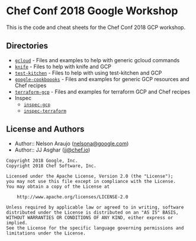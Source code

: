 # Chef Conf 2018 Google Workshop

This is the code and cheat sheets for the Chef Conf 2018 GCP workshop.

## Directories

- [`gcloud`](gcloud/) - Files and examples to help with generic gcloud commands
- [`knife`](knife/) - Files to help with knife and GCP
- [`test-kitchen`](test-kitchen/) - Files to help with using test-kitchen and GCP
- [`google-cookboooks`](google-cookbooks/) - Files and examples for generic GCP resources and Chef recipes
- [`terraform-gcp`](terraform-gcp/) - Files and examples for terraform GCP and Chef recipes
- Inspec
  * [`inspec-gcp`](inspec-gcp/)
  * [`inspec-terraform`](inspec-terraform/)

## License and Authors
- Author:: Nelson Araujo (nelsona@google.com)
- Author:: JJ Asghar (jj@chef.io)

```text
Copyright 2018 Google, Inc.
Copyright 2018 Chef Software, Inc.

Licensed under the Apache License, Version 2.0 (the "License");
you may not use this file except in compliance with the License.
You may obtain a copy of the License at

    http://www.apache.org/licenses/LICENSE-2.0

Unless required by applicable law or agreed to in writing, software
distributed under the License is distributed on an "AS IS" BASIS,
WITHOUT WARRANTIES OR CONDITIONS OF ANY KIND, either express or implied.
See the License for the specific language governing permissions and
limitations under the License.
```
